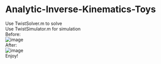 # Analytic-Inverse-Kinematics-Toys

Use TwistSolver.m to solve  
Use TwistSimulator.m for simulation  
Before:  
![image](https://github.com/yyh2503/Analytic-Inverse-Kinematics-Toys/blob/master/Before.svg)  
After:  
![image](https://github.com/yyh2503/Analytic-Inverse-Kinematics-Toys/blob/master/After.svg)  
Enjoy!
